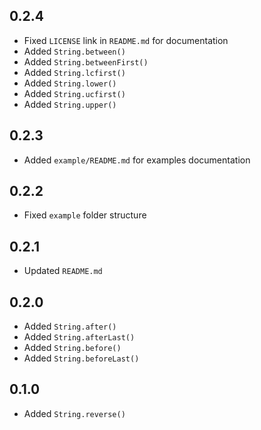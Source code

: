 ## 0.2.4

- Fixed `LICENSE` link in `README.md` for documentation
- Added `String.between()`
- Added `String.betweenFirst()`
- Added `String.lcfirst()`
- Added `String.lower()`
- Added `String.ucfirst()`
- Added `String.upper()`

## 0.2.3

- Added `example/README.md` for examples documentation

## 0.2.2

- Fixed `example` folder structure

## 0.2.1

- Updated `README.md`

## 0.2.0

- Added `String.after()`
- Added `String.afterLast()`
- Added `String.before()`
- Added `String.beforeLast()`

## 0.1.0

- Added `String.reverse()`
